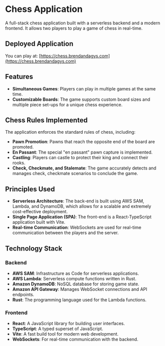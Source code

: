 # Chess Application

A full-stack chess application built with a serverless backend and a modern frontend. It allows two players to play a game of chess in real-time.

## Deployed Application

You can play at: [https://chess.brendandagys.com](https://chess.brendandagys.com)

## Features

- **Simultaneous Games**: Players can play in multiple games at the same time.
- **Customizable Boards**: The game supports custom board sizes and multiple piece set-ups for a unique chess experience.

## Chess Rules Implemented

The application enforces the standard rules of chess, including:

- **Pawn Promotion**: Pawns that reach the opposite end of the board are promoted.
- **En Passant**: The special "en passant" pawn capture is implemented.
- **Castling**: Players can castle to protect their king and connect their rooks.
- **Check, Checkmate, and Stalemate**: The game accurately detects and manages check, checkmate scenarios to conclude the game.

## Principles Used

- **Serverless Architecture**: The back-end is built using AWS SAM, Lambda, and DynamoDB, which allows for a scalable and extremely cost-effective deployment.
- **Single Page Application (SPA)**: The front-end is a React-TypeScript application built with Vite.
- **Real-time Communication**: WebSockets are used for real-time communication between the players and the server.

## Technology Stack

### Backend

- **AWS SAM**: Infrastructure as Code for serverless applications.
- **AWS Lambda**: Serverless compute functions written in Rust.
- **Amazon DynamoDB**: NoSQL database for storing game state.
- **Amazon API Gateway**: Manages WebSocket connections and API endpoints.
- **Rust**: The programming language used for the Lambda functions.

### Frontend

- **React**: A JavaScript library for building user interfaces.
- **TypeScript**: A typed superset of JavaScript.
- **Vite**: A fast build tool for modern web development.
- **WebSockets**: For real-time communication with the backend.

